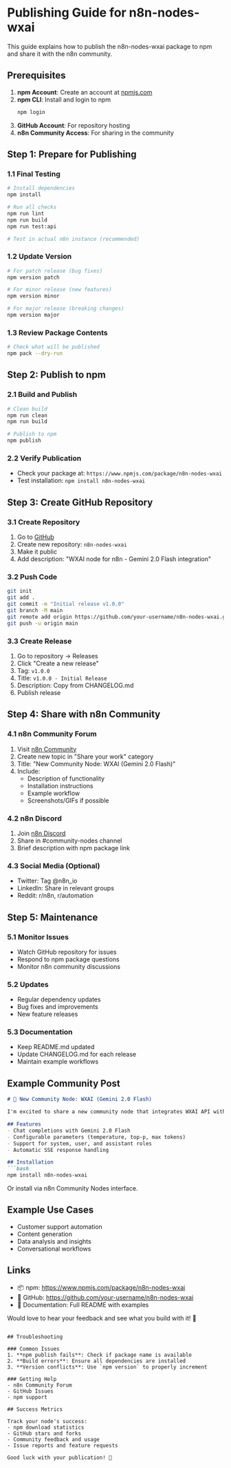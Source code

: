 # Publishing Guide for n8n-nodes-wxai

This guide explains how to publish the n8n-nodes-wxai package to npm and share it with the n8n community.

## Prerequisites

1. **npm Account**: Create an account at [npmjs.com](https://www.npmjs.com/)
2. **npm CLI**: Install and login to npm
   ```bash
   npm login
   ```
3. **GitHub Account**: For repository hosting
4. **n8n Community Access**: For sharing in the community

## Step 1: Prepare for Publishing

### 1.1 Final Testing
```bash
# Install dependencies
npm install

# Run all checks
npm run lint
npm run build
npm run test:api

# Test in actual n8n instance (recommended)
```

### 1.2 Update Version
```bash
# For patch release (bug fixes)
npm version patch

# For minor release (new features)
npm version minor

# For major release (breaking changes)
npm version major
```

### 1.3 Review Package Contents
```bash
# Check what will be published
npm pack --dry-run
```

## Step 2: Publish to npm

### 2.1 Build and Publish
```bash
# Clean build
npm run clean
npm run build

# Publish to npm
npm publish
```

### 2.2 Verify Publication
- Check your package at: `https://www.npmjs.com/package/n8n-nodes-wxai`
- Test installation: `npm install n8n-nodes-wxai`

## Step 3: Create GitHub Repository

### 3.1 Create Repository
1. Go to [GitHub](https://github.com/)
2. Create new repository: `n8n-nodes-wxai`
3. Make it public
4. Add description: "WXAI node for n8n - Gemini 2.0 Flash integration"

### 3.2 Push Code
```bash
git init
git add .
git commit -m "Initial release v1.0.0"
git branch -M main
git remote add origin https://github.com/your-username/n8n-nodes-wxai.git
git push -u origin main
```

### 3.3 Create Release
1. Go to repository → Releases
2. Click "Create a new release"
3. Tag: `v1.0.0`
4. Title: `v1.0.0 - Initial Release`
5. Description: Copy from CHANGELOG.md
6. Publish release

## Step 4: Share with n8n Community

### 4.1 n8n Community Forum
1. Visit [n8n Community](https://community.n8n.io/)
2. Create new topic in "Share your work" category
3. Title: "New Community Node: WXAI (Gemini 2.0 Flash)"
4. Include:
   - Description of functionality
   - Installation instructions
   - Example workflow
   - Screenshots/GIFs if possible

### 4.2 n8n Discord
1. Join [n8n Discord](https://discord.gg/n8n)
2. Share in #community-nodes channel
3. Brief description with npm package link

### 4.3 Social Media (Optional)
- Twitter: Tag @n8n_io
- LinkedIn: Share in relevant groups
- Reddit: r/n8n, r/automation

## Step 5: Maintenance

### 5.1 Monitor Issues
- Watch GitHub repository for issues
- Respond to npm package questions
- Monitor n8n community discussions

### 5.2 Updates
- Regular dependency updates
- Bug fixes and improvements
- New feature releases

### 5.3 Documentation
- Keep README.md updated
- Update CHANGELOG.md for each release
- Maintain example workflows

## Example Community Post

```markdown
# 🚀 New Community Node: WXAI (Gemini 2.0 Flash)

I'm excited to share a new community node that integrates WXAI API with Google's Gemini 2.0 Flash model!

## Features
- Chat completions with Gemini 2.0 Flash
- Configurable parameters (temperature, top-p, max tokens)
- Support for system, user, and assistant roles
- Automatic SSE response handling

## Installation
```bash
npm install n8n-nodes-wxai
```

Or install via n8n Community Nodes interface.

## Example Use Cases
- Customer support automation
- Content generation
- Data analysis and insights
- Conversational workflows

## Links
- 📦 npm: https://www.npmjs.com/package/n8n-nodes-wxai
- 🔗 GitHub: https://github.com/your-username/n8n-nodes-wxai
- 📖 Documentation: Full README with examples

Would love to hear your feedback and see what you build with it! 🎉
```

## Troubleshooting

### Common Issues
1. **npm publish fails**: Check if package name is available
2. **Build errors**: Ensure all dependencies are installed
3. **Version conflicts**: Use `npm version` to properly increment

### Getting Help
- n8n Community Forum
- GitHub Issues
- npm support

## Success Metrics

Track your node's success:
- npm download statistics
- GitHub stars and forks
- Community feedback and usage
- Issue reports and feature requests

Good luck with your publication! 🎉
```
